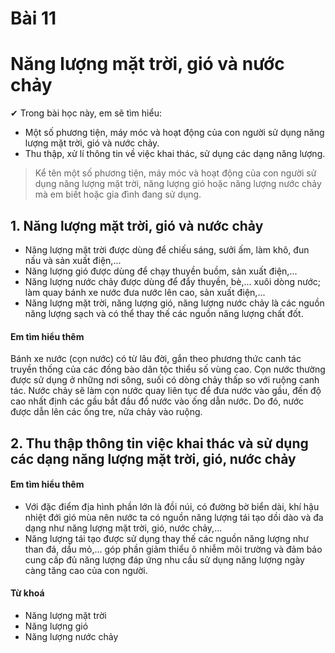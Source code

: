 # Bài 11
# Năng lượng mặt trời, gió và nước chảy

✔ Trong bài học này, em sẽ tìm hiểu:
- Một số phương tiện, máy móc và hoạt động của con người sử dụng năng lượng mặt trời, gió và nước chảy.
- Thu thập, xử lí thông tin về việc khai thác, sử dụng các dạng năng lượng.

> Kể tên một số phương tiện, máy móc và hoạt động của con người sử dụng năng lượng mặt trời, năng lượng gió hoặc năng lượng nước chảy mà em biết hoặc gia đình đang sử dụng.
## 1. Năng lượng mặt trời, gió và nước chảy

- Năng lượng mặt trời được dùng để chiếu sáng, sưởi ấm, làm khô, đun nấu và sản xuất điện,...
- Năng lượng gió được dùng để chạy thuyền buồm, sản xuất điện,...
- Năng lượng nước chảy được dùng để đẩy thuyền, bè,... xuôi dòng nước; làm quay bánh xe nước đưa nước lên cao, sản xuất điện,...
- Năng lượng mặt trời, năng lượng gió, năng lượng nước chảy là các nguồn năng lượng sạch và có thể thay thế các nguồn năng lượng chất đốt.

#### Em tìm hiểu thêm
Bánh xe nước (cọn nước) có từ lâu đời, gắn theo phương thức canh tác truyền thống của các đồng bào dân tộc thiểu số vùng cao. Cọn nước thường được sử dụng ở những nơi sông, suối có dòng chảy thấp so với ruộng canh tác.
Nước chảy sẽ làm cọn nước quay liên tục để đưa nước vào gầu, đến độ cao nhất định các gầu bắt đầu đổ nước vào ống dẫn nước. Do đó, nước được dẫn lên các ống tre, nửa chảy vào ruộng.

## 2. Thu thập thông tin việc khai thác và sử dụng các dạng năng lượng mặt trời, gió, nước chảy

#### Em tìm hiểu thêm
- Với đặc điểm địa hình phần lớn là đồi núi, có đường bờ biển dài, khí hậu nhiệt đới gió mùa nên nước ta có nguồn năng lượng tái tạo dồi dào và đa dạng như năng lượng mặt trời, gió, nước chảy,...
- Năng lượng tái tạo được sử dụng thay thế các nguồn năng lượng như than đá, dầu mỏ,... góp phần giảm thiểu ô nhiễm môi trường và đảm bảo cung cấp đủ năng lượng đáp ứng nhu cầu sử dụng năng lượng ngày càng tăng cao của con người.

#### Từ khoá
- Năng lượng mặt trời
- Năng lượng gió
- Năng lượng nước chảy
